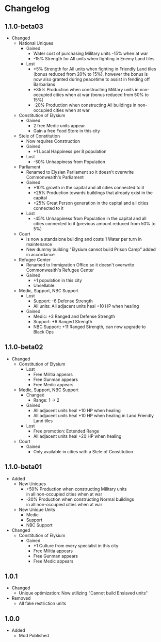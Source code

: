 # Changelog

## 1.1.0-beta03

- Changed
  - National Uniques
    - Gained
      - Water cost of purchasing Military units -15% when at war
      - -15% Strength for All units when fighting in Enemy Land tiles
    - Lost
      - +5% Strength for All units when fighting in Friendly Land tiles (bonus reduced from 20% to 15%), however the bonus is now also granted during peacetime to assist in fending off Barbarians
      - +35% Production when constructing Military units in non-occupied cities when at war (bonus reduced from 50% to 15%)
      - -20% Production when constructing All buildings in non-occupied cities when at war
  - Constitution of Elysium
    - Gained
      - 2 free Medic units appear
      - Gain a free Food Store in this city
  - Stele of Constitution
    - Now requires Construction
    - Gained
      - +1 Local Happiness per 8 population
    - Lost
      - -50% Unhappiness from Population
  - Parliament
    - Renamed to Elysian Parliament so it doesn't overwrite Commonwealth's Parliament
    - Gained
      - +10% growth in the capital and all cities connected to it
      - +25% Production towards buildings that already exist in the capital
      - +25% Great Person generation in the capital and all cities connected to it
    - Lost
      - -45% Unhappiness from Population in the capital and all cities connected to it (previous amount reduced from 50% to 5%)
  - Court
    - Is now a standalone building and costs 1 Water per turn in maintenance
    - New dummy building "Elysium cannot build Prison Camp" added in accordance
  - Refugee Center
    - Renamed to Immigration Office so it doesn't overwrite Commonwealth's Refugee Center
    - Gained
      - +1 population in this city
      - Unsellable
  - Medic, Support, NBC Support
    - Lost
      - Support: -6 Defense Strength
      - All units: All adjacent units heal +10 HP when healing
    - Gained
      - Medic: +3 Ranged and Defense Strength
      - Support: +6 Ranged Strength
      - NBC Support: +11 Ranged Strength, can now upgrade to Black Ops


## 1.1.0-beta02

- Changed
  - Constitution of Elysium
    - Lost
      - Free Militia appears
      - Free Gunman appears
      - Free Medic appears
  - Medic, Support, NBC Support
    - Changed
      - Range: 1 -> 2
    - Gained
      - All adjacent units heal +10 HP when healing
      - All adjacent units heal +10 HP when healing in Land Friendly Land tiles
    - Lost
      - Free promotion: Extended Range
      - All adjacent units heal +20 HP when healing
  - Court
    - Gained
      - Only available in cities with a Stele of Constitution

## 1.1.0-beta01

- Added
  - New Uniques
    - +50% Production when constructing Military units \
      in all non-occupied cities when at war
    - -20% Production when constructing Normal buildings \
      in all non-occupied cities when at war
  - New Unique Units
    - Medic
    - Support
    - NBC Support
- Changed
  - Constitution of Elysium
    - Gained
      - +1 Culture from every specialist in this city
      - Free Militia appears
      - Free Gunman appears
      - Free Medic appears

## 1.0.1

- Changed
  - Unique optimization: Now utilizing "Cannot build Enslaved units"
- Removed
  - All fake restriction units

## 1.0.0

- Added
  - Mod Published
